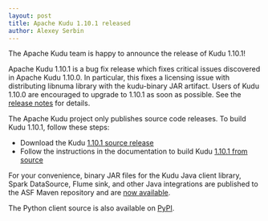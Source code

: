 ```yaml
---
layout: post
title: Apache Kudu 1.10.1 released
author: Alexey Serbin
---
```


The Apache Kudu team is happy to announce the release of Kudu 1.10.1!

Apache Kudu 1.10.1 is a bug fix release which fixes critical issues discovered
in Apache Kudu 1.10.0. In particular, this fixes a licensing issue with
distributing libnuma library with the kudu-binary JAR artifact. Users of
Kudu 1.10.0 are encouraged to upgrade to 1.10.1 as soon as possible. See the
[release notes](/releases/1.10.1/docs/release_notes.html) for details.

<!--more-->

The Apache Kudu project only publishes source code releases. To build Kudu
1.10.1, follow these steps:

- Download the Kudu [1.10.1 source release](/releases/1.10.1)
- Follow the instructions in the documentation to build Kudu [1.10.1 from
  source](/releases/1.10.1/docs/installation.html#build_from_source)

For your convenience, binary JAR files for the Kudu Java client library, Spark
DataSource, Flume sink, and other Java integrations are published to the ASF
Maven repository and are [now
available](https://search.maven.org/search?q=g:org.apache.kudu%20AND%20v:1.10.1).

The Python client source is also available on
[PyPI](https://pypi.org/project/kudu-python/).
